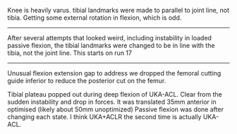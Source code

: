 Knee is heavily varus. tibial landmarks were made to parallel to joint line, not tibia.
Getting some external rotation in flexion, which is odd.

---
After several attempts that looked weird, including instability in loaded passive flexion, the tibial landmarks were changed to be in line with the tibia, not the joint line.
This starts on run 17

---
Unusual flexion extension gap to address we dropped the femoral cutting guide inferior to reduce the posterior cut on the femur.


Tibial plateau popped out during deep flexion of UKA-ACL. Clear from the sudden instability and drop in forces.
It was translated 35mm anterior in optimised (likely about 50mm unoptimized)
Passive flexion was done after changing each state. I think UKA+ACLR the second time is actually UKA-ACL.
